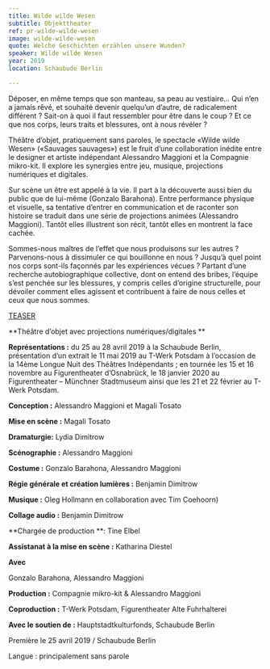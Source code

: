 ```yaml
---
title: Wilde wilde Wesen
subtitle: Objekttheater
ref: pr-wilde-wilde-wesen
image: wilde-wilde-wesen
quote: Welche Geschichten erzählen unsere Wunden?
speaker: Wilde wilde Wesen
year: 2019
location: Schaubude Berlin

---
```


Déposer, en même temps que son manteau, sa peau au vestiaire… Qui n’en a jamais rêvé, et souhaité devenir quelqu’un d’autre, de radicalement différent ? Sait-on à quoi il faut ressembler pour être dans le coup ? Et ce que nos corps, leurs traits et blessures, ont à nous révéler ? 

Théâtre d’objet, pratiquement sans paroles, le spectacle «Wilde wilde Wesen» («Sauvages sauvages») est le fruit d’une collaboration inédite entre le designer et artiste indépendant Alessandro Maggioni et la Compagnie mikro-kit. Il explore les synergies entre jeu, musique, projections numériques et digitales.

Sur scène un être est appelé à la vie. Il part à la découverte aussi bien du public que de lui-même (Gonzalo Barahona). Entre performance physique et visuelle, sa tentative d’entrer en communication et de raconter son histoire se traduit dans une série de projections animées (Alessandro Maggioni). Tantôt elles illustrent son récit, tantôt elles en montrent la face cachée.

Sommes-nous maîtres de l’effet que nous produisons sur les autres ? Parvenons-nous à dissimuler ce qui bouillonne en nous ? Jusqu’à quel point nos corps sont-ils façonnés par les expériences vécues ? Partant d’une recherche autobiographique collective, dont on entend des bribes, l’équipe s’est penchée sur les blessures, y compris celles d’origine structurelle, pour dévoiler comment elles agissent et contribuent à faire de nous celles et ceux que nous sommes. 


[TEASER](https://vimeo.com/332331971) 

**Théâtre d’objet avec projections numériques/digitales **

**Représentations :** du 25 au 28 avril 2019 à la Schaubude Berlin, présentation d’un extrait le 11 mai 2019 au T-Werk Potsdam à l’occasion de la 14ème Longue Nuit des Théâtres Indépendants ; en tournée les 15 et 16 novembre au Figurentheater d’Osnabrück, le 18 janvier 2020 au Figurentheater – Münchner Stadtmuseum ainsi que les 21 et 22 février au T-Werk Potsdam.

**Conception :** Alessandro Maggioni et Magali Tosato

**Mise en scène :** Magali Tosato

**Dramaturgie:** Lydia Dimitrow

**Scénographie :** Alessandro Maggioni

**Costume :** Gonzalo Barahona, Alessandro Maggioni

**Régie générale et création lumières :** Benjamin Dimitrow

**Musique :** Oleg Hollmann en collaboration avec Tim Coehoorn)

**Collage audio :** Benjamin Dimitrow

**Chargée de production **: Tine Elbel

**Assistanat à la mise en scène :** Katharina Diestel


**Avec**

Gonzalo Barahona, Alessandro Maggioni

**Production :** Compagnie mikro-kit & Alessandro Maggioni

**Coproduction :** T-Werk Potsdam, Figurentheater Alte Fuhrhalterei

**Avec le soutien de :** Hauptstadtkulturfonds, Schaubude Berlin


Première le 25 avril 2019 / Schaubude Berlin

Langue : principalement sans parole
